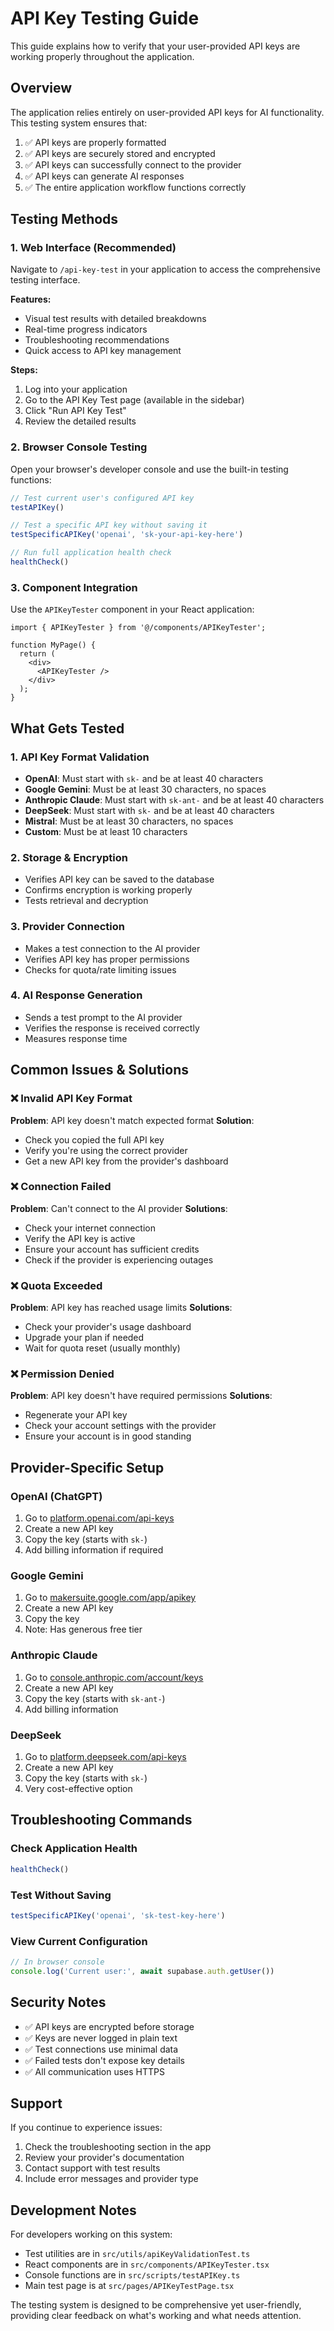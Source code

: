 # API Key Testing Guide

This guide explains how to verify that your user-provided API keys are working properly throughout the application.

## Overview

The application relies entirely on user-provided API keys for AI functionality. This testing system ensures that:

1. ✅ API keys are properly formatted
2. ✅ API keys are securely stored and encrypted
3. ✅ API keys can successfully connect to the provider
4. ✅ API keys can generate AI responses
5. ✅ The entire application workflow functions correctly

## Testing Methods

### 1. Web Interface (Recommended)

Navigate to `/api-key-test` in your application to access the comprehensive testing interface.

**Features:**
- Visual test results with detailed breakdowns
- Real-time progress indicators
- Troubleshooting recommendations
- Quick access to API key management

**Steps:**
1. Log into your application
2. Go to the API Key Test page (available in the sidebar)
3. Click "Run API Key Test"
4. Review the detailed results

### 2. Browser Console Testing

Open your browser's developer console and use the built-in testing functions:

```javascript
// Test current user's configured API key
testAPIKey()

// Test a specific API key without saving it
testSpecificAPIKey('openai', 'sk-your-api-key-here')

// Run full application health check
healthCheck()
```

### 3. Component Integration

Use the `APIKeyTester` component in your React application:

```tsx
import { APIKeyTester } from '@/components/APIKeyTester';

function MyPage() {
  return (
    <div>
      <APIKeyTester />
    </div>
  );
}
```

## What Gets Tested

### 1. API Key Format Validation
- **OpenAI**: Must start with `sk-` and be at least 40 characters
- **Google Gemini**: Must be at least 30 characters, no spaces
- **Anthropic Claude**: Must start with `sk-ant-` and be at least 40 characters
- **DeepSeek**: Must start with `sk-` and be at least 40 characters
- **Mistral**: Must be at least 30 characters, no spaces
- **Custom**: Must be at least 10 characters

### 2. Storage & Encryption
- Verifies API key can be saved to the database
- Confirms encryption is working properly
- Tests retrieval and decryption

### 3. Provider Connection
- Makes a test connection to the AI provider
- Verifies API key has proper permissions
- Checks for quota/rate limiting issues

### 4. AI Response Generation
- Sends a test prompt to the AI provider
- Verifies the response is received correctly
- Measures response time

## Common Issues & Solutions

### ❌ Invalid API Key Format
**Problem**: API key doesn't match expected format
**Solution**: 
- Check you copied the full API key
- Verify you're using the correct provider
- Get a new API key from the provider's dashboard

### ❌ Connection Failed
**Problem**: Can't connect to the AI provider
**Solutions**:
- Check your internet connection
- Verify the API key is active
- Ensure your account has sufficient credits
- Check if the provider is experiencing outages

### ❌ Quota Exceeded
**Problem**: API key has reached usage limits
**Solutions**:
- Check your provider's usage dashboard
- Upgrade your plan if needed
- Wait for quota reset (usually monthly)

### ❌ Permission Denied
**Problem**: API key doesn't have required permissions
**Solutions**:
- Regenerate your API key
- Check your account settings with the provider
- Ensure your account is in good standing

## Provider-Specific Setup

### OpenAI (ChatGPT)
1. Go to [platform.openai.com/api-keys](https://platform.openai.com/api-keys)
2. Create a new API key
3. Copy the key (starts with `sk-`)
4. Add billing information if required

### Google Gemini
1. Go to [makersuite.google.com/app/apikey](https://makersuite.google.com/app/apikey)
2. Create a new API key
3. Copy the key
4. Note: Has generous free tier

### Anthropic Claude
1. Go to [console.anthropic.com/account/keys](https://console.anthropic.com/account/keys)
2. Create a new API key
3. Copy the key (starts with `sk-ant-`)
4. Add billing information

### DeepSeek
1. Go to [platform.deepseek.com/api-keys](https://platform.deepseek.com/api-keys)
2. Create a new API key
3. Copy the key (starts with `sk-`)
4. Very cost-effective option

## Troubleshooting Commands

### Check Application Health
```javascript
healthCheck()
```

### Test Without Saving
```javascript
testSpecificAPIKey('openai', 'sk-test-key-here')
```

### View Current Configuration
```javascript
// In browser console
console.log('Current user:', await supabase.auth.getUser())
```

## Security Notes

- ✅ API keys are encrypted before storage
- ✅ Keys are never logged in plain text
- ✅ Test connections use minimal data
- ✅ Failed tests don't expose key details
- ✅ All communication uses HTTPS

## Support

If you continue to experience issues:

1. Check the troubleshooting section in the app
2. Review your provider's documentation
3. Contact support with test results
4. Include error messages and provider type

## Development Notes

For developers working on this system:

- Test utilities are in `src/utils/apiKeyValidationTest.ts`
- React components are in `src/components/APIKeyTester.tsx`
- Console functions are in `src/scripts/testAPIKey.ts`
- Main test page is at `src/pages/APIKeyTestPage.tsx`

The testing system is designed to be comprehensive yet user-friendly, providing clear feedback on what's working and what needs attention.
